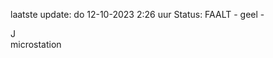 laatste update: 
do 12-10-2023  2:26   uur 
Status: FAALT - geel - 
<div class="service R">J</div><div class="service Y">microstation</div>